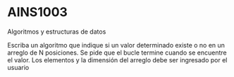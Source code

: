 # AINS1003
Algoritmos y estructuras de datos

Escriba un algoritmo que indique si un valor determinado existe o no en un
arreglo de N posiciones. Se pide que el bucle termine cuando se encuentre el valor.
Los elementos y la dimensión del arreglo debe ser ingresado por el usuario
